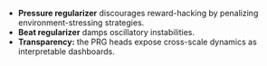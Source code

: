 * **Pressure regularizer** discourages reward-hacking by penalizing environment-stressing strategies.
* **Beat regularizer** damps oscillatory instabilities.
* **Transparency:** the PRG heads expose cross-scale dynamics as interpretable dashboards.